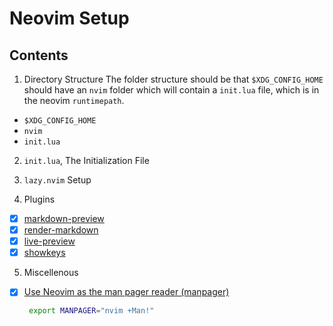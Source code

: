 # Neovim Setup

## Contents

1. Directory Structure
   The folder structure should be that `$XDG_CONFIG_HOME` should have an
   `nvim` folder which will contain a `init.lua` file, which is in the
   neovim `runtimepath`.

- `$XDG_CONFIG_HOME`
- `nvim`
- `init.lua`

2. `init.lua`, The Initialization File

3. `lazy.nvim` Setup

4. Plugins

- [x] [markdown-preview](https://github.com/iamcco/markdown-preview.nvim)
- [x] [render-markdown](https://github.com/MeanderingProgrammer/render-markdown.nvim)
- [x] [live-preview](https://github.com/brianhuster/live-preview.nvim)
- [x] [showkeys](https://github.com/nvzone/showkeys)

5. Miscellenous

- [x] [Use Neovim as the man pager reader (manpager)](https://www.visualmode.dev/a-better-man-page-viewer)

  ```bash
   export MANPAGER="nvim +Man!"
  ```
